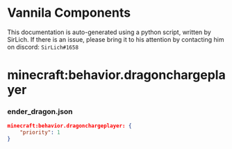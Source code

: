 # Vannila Components
This documentation is auto-generated using a python script, written by SirLich. If there is an issue, please bring it to his attention by contacting him on discord: `SirLich#1658`

# minecraft:behavior.dragonchargeplayer
### ender_dragon.json
```JSON
minecraft:behavior.dragonchargeplayer: {
    "priority": 1
}
```

